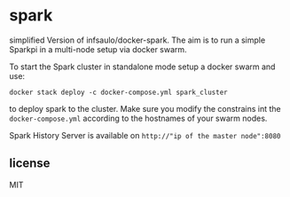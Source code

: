 
# spark

simplified Version of infsaulo/docker-spark.
The aim is to run a simple Sparkpi in a multi-node setup via docker swarm.

To start the Spark cluster in standalone mode setup a docker swarm and use:

`docker stack deploy -c docker-compose.yml spark_cluster`

to deploy spark to the cluster. 
Make sure you modify the constrains int the `docker-compose.yml` according to the hostnames of your swarm nodes.

Spark History Server is available on `http://"ip of the master node":8080`

## license

MIT
